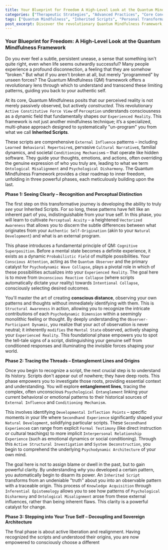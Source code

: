 ```yaml
---
title: Your Blueprint for Freedom A High-Level Look at the Quantum Mindfulness Framework
categories: ["Therapeutic Strategies", "Advanced Practices", "Core Concepts"]
tags: ["Quantum Mindfulness", "Inherited Scripts", "Personal Transformation", "Self-Mastery", "Psychodynamic Dimensions", "Perceptual Freedom", "Conscious Choice", "Cognitive Agency", "Sovereign Architecture"]
post_excerpt: Discover the revolutionary Quantum Mindfulness Framework, designed to liberate you from unseen "Inherited Scripts" that shape your reality. This multi-phase approach guides you to recognize, trace, and decouple from limiting patterns, empowering you to build a sovereign self and consciously author your own experience.
---
```


### Your Blueprint for Freedom: A High-Level Look at the Quantum Mindfulness Framework

Do you ever feel a subtle, persistent unease, a sense that something isn't quite right, even when life seems outwardly successful? Many people experience a profound disconnection, a feeling that they are somehow "broken." But what if you aren't broken at all, but merely "programmed" by unseen forces? The Quantum Mindfulness (QM) framework offers a revolutionary lens through which to understand and transcend these limiting patterns, guiding you back to your authentic self.

At its core, Quantum Mindfulness posits that our perceived reality is not merely passively observed, but actively *constructed*. This revolutionary `Active Constitutive Force View` of `Perception` understands consciousness as a dynamic field that fundamentally shapes our `Experienced Reality`. This framework is not just another mindfulness technique; it’s a specialized, multi-phase approach designed to systematically "un-program" you from what we call **Inherited Scripts**.

These scripts are comprehensive `External Influence` patterns – including `Learned Behavioral Repertoire`s, pervasive `Cultural Narrative`s, familial dynamics, and societal `Conditioning Mechanism`s – that operate like hidden software. They guide your thoughts, emotions, and actions, often overriding the genuine expression of who you truly are, leading to what we term `Ontological Misalignment` and `Psychological Disharmony`. The Quantum Mindfulness Framework provides a clear roadmap to inner freedom, unfolding in three powerful phases, each meticulously building upon the last.

**Phase 1: Seeing Clearly – Recognition and Perceptual Distinction**

The first step on this transformative journey is developing the ability to truly *see* your Inherited Scripts. For so long, these patterns have felt like an inherent part of you, indistinguishable from your true self. In this phase, you will learn to cultivate `Perceptual Acuity` – a heightened `Vectorized Awareness` that allows you to discern the subtle differences between what originates from your `Authentic Self-Origination` (akin to your `Natural Development`) and what is an external program.

This phase introduces a fundamental principle of QM: `Cognitive Superposition`. Before a mental state becomes a definite experience, it exists as a dynamic `Probabilistic Field` of multiple possibilities. Your `Conscious Attention`, acting as the `Quantum Observer` and the primary catalyst for `Psychodynamic Wave Collapse`, plays a pivotal role in which of these possibilities actualizes into your `Experienced Reality`. The goal here is to move from `Unconscious Reactive Collapse` (where scripts automatically dictate your reality) towards `Intentional Collapse`, consciously selecting desired outcomes.

You'll master the art of creating **conscious distance**, observing your own patterns and thoughts without immediately identifying with them. This is `Structural Awareness` in action, allowing you to recognize the intricate contributions of each `Psychodynamic Dimension` within a seemingly monolithic feeling or thought. By deeply understanding the `Observer-Participant Dynamic`, you realize that your act of observation is never neutral; it inherently `modifies` the `Mental State` observed, actively shaping your `Experienced Reality`. This foundational phase empowers you to spot the tell-tale signs of a script, distinguishing your genuine self from conditioned responses and illuminating the invisible forces shaping your world.

**Phase 2: Tracing the Threads – Entanglement Lines and Origins**

Once you begin to recognize a script, the next crucial step is to understand its history. Scripts don't appear out of nowhere; they have deep roots. This phase empowers you to investigate those roots, providing essential context and understanding. You will explore **entanglement lines**, tracing the complex, often unconscious `Psychological Entanglement` linking your current behavioral or emotional patterns to their historical sources of `External Influence` and `Conditioning Mechanism`.

This involves identifying `Developmental Inflection Points` – specific moments in your life where `Secondhand Experience` significantly shaped your `Natural Development`, solidifying particular scripts. These `Secondhand Experience`s can range from explicit `Formal Testimony` (like direct instruction or cultural teachings) to more implicit `Interpersonal Relationship Experience` (such as emotional dynamics or social conditioning). Through this `Active Structural Investigation` and `System Deconstruction`, you begin to comprehend the underlying `Psychodynamic Architecture` of your own mind.

The goal here is not to assign blame or dwell in the past, but to gain powerful clarity. By understanding *why* you developed a certain pattern, you automatically begin to disarm its power. An `Inherited Script` transforms from an undeniable "truth" about you into an observable pattern with a traceable origin. This process of `Knowledge Acquisition` through `Inferential Epistemology` allows you to see how patterns of `Psychological Disharmony` and `Ontological Misalignment` arose from these external influences, rather than being inherent flaws. This clarity is a powerful catalyst for change.

**Phase 3: Stepping into Your True Self – Decoupling and Sovereign Architecture**

The final phase is about active liberation and realignment. Having recognized the scripts and understood their origins, you are now empowered to consciously choose a different